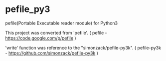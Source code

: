 pefile_py3
==========

pefile(Portable Executable reader module) for Python3

This project was converted from 'pefile'.
( pefile - https://code.google.com/p/pefile )

'write' function was reference to the "simonzack/pefile-py3k".
( pefile-py3k - https://github.com/simonzack/pefile-py3k )
